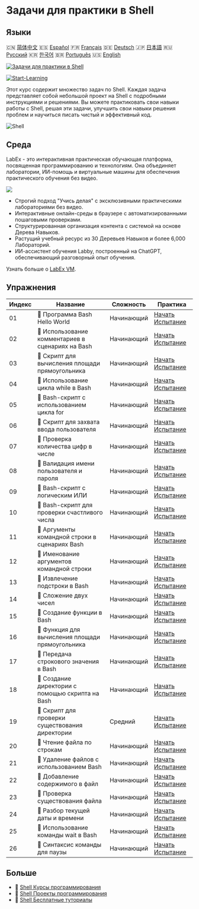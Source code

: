 # Задачи для практики в Shell

## Языки

🇨🇳 [简体中文](README_zh.md) 🇪🇸 [Español](README_es.md) 🇫🇷 [Français](README_fr.md) 🇩🇪 [Deutsch](README_de.md) 🇯🇵 [日本語](README_ja.md) 🇷🇺 [Русский](README_ru.md) 🇰🇷 [한국어](README_ko.md) 🇧🇷 [Português](README_pt.md) 🇺🇸 [English](README.md) 

[![Задачи для практики в Shell](https://cover-creator.labex.io/shell-practice-challenges.png?lang=ru)](https://labex.io/ru/courses/shell-practice-challenges)

[![Start-Learning](https://img.shields.io/badge/Start-Learning-whitesmoke?style=for-the-badge)](https://labex.io/ru/courses/shell-practice-challenges)

Этот курс содержит множество задач по Shell. Каждая задача представляет собой небольшой проект на Shell с подробными инструкциями и решениями. Вы можете практиковать свои навыки работы с Shell, решая эти задачи, улучшить свои навыки решения проблем и научиться писать чистый и эффективный код.

![Shell](https://img.shields.io/badge/Shell-whitesmoke?style=for-the-badge&logo=shell)


## Среда

LabEx - это интерактивная практическая обучающая платформа, посвященная программированию и технологиям. Она объединяет лаборатории, ИИ-помощь и виртуальные машины для обеспечения практического обучения без видео.

![](https://tutorial-screenshot.getvm.io/images/vm-1725247253.png)

- Строгий подход "Учись делая" с эксклюзивными практическими лабораториями без видео.
- Интерактивные онлайн-среды в браузере с автоматизированными пошаговыми проверками.
- Структурированная организация контента с системой на основе Дерева Навыков.
- Растущий учебный ресурс из 30 Деревьев Навыков и более 6,000 Лабораторий.
- ИИ-ассистент обучения Labby, построенный на ChatGPT, обеспечивающий разговорный опыт обучения.

Узнать больше о [LabEx VM](https://support.labex.io/using-labex/virtual-machine).

## Упражнения

|   Индекс | Название                                          | Сложность   | Практика                                                                                                                |
|----------|---------------------------------------------------|-------------|-------------------------------------------------------------------------------------------------------------------------|
|       01 | 🎯 Программа Bash Hello World                     | Начинающий  | <a target='_blank' href='https://labex.io/ru/labs/linux-bash-hello-world-program-387351'>Начать Испытание</a>           |
|       02 | 🎯 Использование комментариев в сценариях на Bash | Начинающий  | <a target='_blank' href='https://labex.io/ru/labs/shell-bash-scripting-comments-usage-387353'>Начать Испытание</a>      |
|       03 | 🎯 Скрипт для вычисления площади прямоугольника   | Начинающий  | <a target='_blank' href='https://labex.io/ru/labs/shell-rectangle-area-calculator-script-387354'>Начать Испытание</a>   |
|       04 | 🎯 Использование цикла while в Bash               | Начинающий  | <a target='_blank' href='https://labex.io/ru/labs/shell-using-while-loop-in-bash-387355'>Начать Испытание</a>           |
|       05 | 🎯 Bash-скрипт с использованием цикла for         | Начинающий  | <a target='_blank' href='https://labex.io/ru/labs/shell-bash-script-using-for-loop-387356'>Начать Испытание</a>         |
|       06 | 🎯 Скрипт для захвата ввода пользователя          | Начинающий  | <a target='_blank' href='https://labex.io/ru/labs/shell-capture-user-input-script-387357'>Начать Испытание</a>          |
|       07 | 🎯 Проверка количества цифр в числе               | Начинающий  | <a target='_blank' href='https://labex.io/ru/labs/shell-number-digit-checker-387358'>Начать Испытание</a>               |
|       08 | 🎯 Валидация имени пользователя и пароля          | Начинающий  | <a target='_blank' href='https://labex.io/ru/labs/shell-username-and-password-validation-387359'>Начать Испытание</a>   |
|       09 | 🎯 Bash-скрипт с логическим ИЛИ                   | Начинающий  | <a target='_blank' href='https://labex.io/ru/labs/shell-bash-script-with-or-logic-387360'>Начать Испытание</a>          |
|       10 | 🎯 Bash-скрипт для проверки счастливого числа     | Начинающий  | <a target='_blank' href='https://labex.io/ru/labs/shell-bash-script-lucky-number-checker-387361'>Начать Испытание</a>   |
|       11 | 🎯 Аргументы командной строки в сценариях Bash    | Начинающий  | <a target='_blank' href='https://labex.io/ru/labs/shell-bash-script-command-line-arguments-387363'>Начать Испытание</a> |
|       12 | 🎯 Именование аргументов командной строки         | Начинающий  | <a target='_blank' href='https://labex.io/ru/labs/shell-naming-command-line-arguments-387364'>Начать Испытание</a>      |
|       13 | 🎯 Извлечение подстроки в Bash                    | Начинающий  | <a target='_blank' href='https://labex.io/ru/labs/shell-substring-extraction-in-bash-387366'>Начать Испытание</a>       |
|       14 | 🎯 Сложение двух чисел                            | Начинающий  | <a target='_blank' href='https://labex.io/ru/labs/shell-add-two-numbers-387367'>Начать Испытание</a>                    |
|       15 | 🎯 Создание функции в Bash                        | Начинающий  | <a target='_blank' href='https://labex.io/ru/labs/shell-creating-bash-function-387368'>Начать Испытание</a>             |
|       16 | 🎯 Функция для вычисления площади прямоугольника  | Начинающий  | <a target='_blank' href='https://labex.io/ru/labs/shell-calculate-rectangle-area-function-387369'>Начать Испытание</a>  |
|       17 | 🎯 Передача строкового значения в Bash            | Начинающий  | <a target='_blank' href='https://labex.io/ru/labs/shell-passing-string-value-in-bash-387370'>Начать Испытание</a>       |
|       18 | 🎯 Создание директории с помощью скрипта на Bash  | Начинающий  | <a target='_blank' href='https://labex.io/ru/labs/shell-create-directory-with-bash-script-387371'>Начать Испытание</a>  |
|       19 | 🎯 Скрипт для проверки существования директории   | Средний     | <a target='_blank' href='https://labex.io/ru/labs/shell-check-directory-existence-script-387372'>Начать Испытание</a>   |
|       20 | 🎯 Чтение файла по строкам                        | Начинающий  | <a target='_blank' href='https://labex.io/ru/labs/shell-read-file-line-by-line-387373'>Начать Испытание</a>             |
|       21 | 🎯 Удаление файлов с использованием Bash          | Начинающий  | <a target='_blank' href='https://labex.io/ru/labs/shell-deleting-files-with-bash-387374'>Начать Испытание</a>           |
|       22 | 🎯 Добавление содержимого в файл                  | Начинающий  | <a target='_blank' href='https://labex.io/ru/labs/shell-append-content-to-file-387375'>Начать Испытание</a>             |
|       23 | 🎯 Проверка существования файла                   | Начинающий  | <a target='_blank' href='https://labex.io/ru/labs/shell-check-file-existence-387376'>Начать Испытание</a>               |
|       24 | 🎯 Разбор текущей даты и времени                  | Начинающий  | <a target='_blank' href='https://labex.io/ru/labs/shell-parse-current-date-and-time-387377'>Начать Испытание</a>        |
|       25 | 🎯 Использование команды wait в Bash              | Начинающий  | <a target='_blank' href='https://labex.io/ru/labs/shell-using-wait-command-in-bash-387378'>Начать Испытание</a>         |
|       26 | 🎯 Синтаксис команды для паузы                    | Начинающий  | <a target='_blank' href='https://labex.io/ru/labs/shell-pausing-command-syntax-387379'>Начать Испытание</a>             |

## Больше

- 🔗 [Shell Курсы программирования](https://github.com/labex-labs/awesome-programming-courses)
- 🔗 [Shell Проекты программирования](https://github.com/labex-labs/awesome-programming-projects)
- 🔗 [Shell Бесплатные туториалы](https://github.com/labex-labs/shell-free-tutorials)


